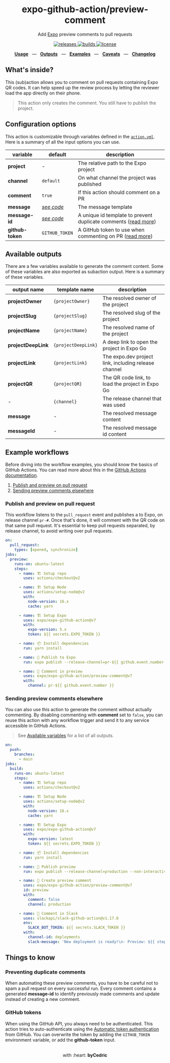 <div align="center">
  <h1>expo-github-action/preview-comment</h1>
  <p>Add <a href="https://github.com/expo/expo">Expo</a> preview comments to pull requests</p>
  <p>
    <a href="https://github.com/expo/expo-github-action/releases">
      <img src="https://img.shields.io/github/v/release/expo/expo-github-action" alt="releases" />
    </a>
    <a href="https://github.com/expo/expo-github-action/actions">
      <img src="https://img.shields.io/github/workflow/status/expo/expo-github-action/test" alt="builds" />
    </a>
    <a href="https://github.com/expo/expo-github-action/blob/main/LICENSE.md">
      <img src="https://img.shields.io/github/license/expo/expo-github-action" alt="license" />
    </a>
  </p>
  <p align="center">
    <a href="#configuration-options"><b>Usage</b></a>
    &nbsp;&nbsp;&mdash;&nbsp;&nbsp;
    <a href="#available-outputs"><b>Outputs</b></a>
    &nbsp;&nbsp;&mdash;&nbsp;&nbsp;
    <a href="#example-workflows"><b>Examples</b></a>
    &nbsp;&nbsp;&mdash;&nbsp;&nbsp;
    <a href="#things-to-know"><b>Caveats</b></a>
    &nbsp;&nbsp;&mdash;&nbsp;&nbsp;
    <a href="https://github.com/expo/expo-github-action/blob/main/CHANGELOG.md"><b>Changelog</b></a>
  </p>
</div>

## What's inside?

This (sub)action allows you to comment on pull requests containing Expo QR codes.
It can help speed up the review process by letting the reviewer load the app directly on their phone.

> This action only creates the comment. You still have to publish the project.

## Configuration options

This action is customizable through variables defined in the [`action.yml`](action.yml).
Here is a summary of all the input options you can use.

| variable       | default                     | description                                                                                      |
| -------------- | --------------------------- | ------------------------------------------------------------------------------------------------ |
| **project**    | -                           | The relative path to the Expo project                                                            |
| **channel**    | `default`                   | On what channel the project was published                                                        |
| **comment**    | `true`                      | If this action should comment on a PR                                                            |
| **message**    | _[see code][code-defaults]_ | The message template                                                                             |
| **message-id** | _[see code][code-defaults]_ | A unique id template to prevent duplicate comments ([read more](#preventing-duplicate-comments)) |
| **github-token** | `GITHUB_TOKEN` | A GitHub token to use when commenting on PR ([read more](#github-tokens)) |

## Available outputs

There are a few variables available to generate the comment content. 
Some of these variables are also exported as subaction output. 
Here is a summary of these variables.

| output name         | template name       | description                                           |
| ----------------    | ----------------    | ----------------------------------------------------- |
| **projectOwner**    | `{projectOwner}`    | The resolved owner of the project                     |
| **projectSlug**     | `{projectSlug}`     | The resolved slug of the project                      |
| **projectName**     | `{projectName}`     | The resolved name of the project                      |
| **projectDeepLink** | `{projectDeepLink}` | A deep link to open the project in Expo Go |
| **projectLink**     | `{projectLink}`     | The expo.dev project link, including release channel  |
| **projectQR**       | `{projectQR}`       | The QR code link, to load the project in Expo Go      |
| -                   | `{channel}`         | The release channel that was used                     |
| **message**         | -                   | The resolved message content                          |
| **messageId**       | -                   | The resolved message id content                       |

## Example workflows

Before diving into the workflow examples, you should know the basics of GitHub Actions.
You can read more about this in the [GitHub Actions documentation][link-actions].

1. [Publish and preview on pull request](#publish-and-preview-on-pull-request)
2. [Sending preview comments elsewhere](#sending-preview-comments-elsewhere)

### Publish and preview on pull request

This workflow listens to the `pull_request` event and publishes a to Expo, on release channel `pr-#`.
Once that's done, it will comment with the QR code on that same pull request.
It's essential to keep pull requests separated, by release channel, to avoid writing over pull requests.

```yml
on:
  pull_request:
    types: [opened, synchronize]
jobs:
  preview:
    runs-on: ubuntu-latest
    steps:
      - name: 🏗 Setup repo
        uses: actions/checkout@v2

      - name: 🏗 Setup Node
        uses: actions/setup-node@v2
        with:
          node-version: 16.x
          cache: yarn

      - name: 🏗 Setup Expo
        uses: expo/expo-github-action@v7
        with:
          expo-version: 5.x
          token: ${{ secrets.EXPO_TOKEN }}

      - name: 📦 Install dependencies
        run: yarn install

      - name: 🚀 Publish to Expo
        run: expo publish --release-channel=pr-${{ github.event.number }} --non-interactive

      - name: 💬 Comment in preview
        uses: expo/expo-github-action/preview-comment@v7
        with:
          channel: pr-${{ github.event.number }}
```

### Sending preview comments elsewhere

You can also use this action to generate the comment without actually commenting. 
By disabling commenting with **comment** set to `false`, you can reuse this action with any workflow trigger and send it to any service accessible in GitHub Actions.

> See [Available variables](#available-variables) for a list of all outputs.

```yml
on:
  push:
    branches:
      - main
jobs:
  build:
    runs-on: ubuntu-latest
    steps:
      - name: 🏗 Setup repo
        uses: actions/checkout@v2

      - name: 🏗 Setup Node
        uses: actions/setup-node@v2
        with:
          node-version: 16.x
          cache: yarn

      - name: 🏗 Setup Expo
        uses: expo/expo-github-action@v7
        with:
          expo-version: latest
          token: ${{ secrets.EXPO_TOKEN }}

      - name: 📦 Install dependencies
        run: yarn install

      - name: 🚀 Publish preview
        run: expo publish --release-channel=production --non-interactive

      - name: 👷 Create preview comment
        uses: expo/expo-github-action/preview-comment@v7
        id: preview
        with:
          comment: false
          channel: production

      - name: 💬 Comment in Slack
        uses: slackapi/slack-github-action@v1.17.0
        env:
          SLACK_BOT_TOKEN: ${{ secrets.SLACK_TOKEN }}
        with:
          channel-id: deployments
          slack-message: 'New deployment is ready!\n- Preview: ${{ steps.preview.outputs.projectQR }}'
```

## Things to know

### Preventing duplicate comments

When automating these preview comments, you have to be careful not to spam a pull request on every successful run. 
Every comment contains a generated **message-id** to identify previously made comments and update instead of creating a new comment.

### GitHub tokens

When using the GitHub API, you always need to be authenticated.
This action tries to auto-authenticate using the [Automatic token authentication][link-gha-token] from GitHub.
You can overwrite the token by adding the `GITHUB_TOKEN` environment variable, or add the **github-token** input.

<div align="center">
  <br />
  with :heart:&nbsp;<strong>byCedric</strong>
  <br />
</div>

[code-defaults]: ../src/actions/preview-comment.ts
[link-actions]: https://help.github.com/en/categories/automating-your-workflow-with-github-actions
[link-gha-token]: https://docs.github.com/en/actions/security-guides/automatic-token-authentication#permissions-for-the-github_token
